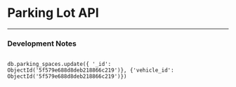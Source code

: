 # Parking Lot API

---

### Development Notes

```shell

db.parking_spaces.update({ '_id': ObjectId('5f579e688d8deb218866c219')}, {'vehicle_id': ObjectId('5f579e688d8deb218866c219')})


```
